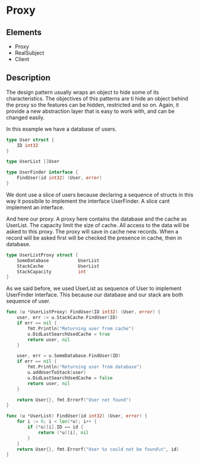 # Proxy

## Elements

 - Proxy
 - RealSubject
 - Client

## Description

The design pattern usually wraps an object to hide some of its characteristics. The objectives of this patterns are ti hide an object behind the proxy so the features can be hidden, restricted and so on. Again, it provide a new abstraction layer that is easy to work with, and can be changed easily.

In this example we have a database of users.

```go
type User struct {
	ID int32
}

type UserList []User

type UserFinder interface {
	FindUser(id int32) (User, error)
}
```

We dont use a slice of users because declaring a sequence of structs in this way it possibile to implement the interface UserFinder. A slice cant implement an interface.

And here our proxy. A proxy here contains the database and the cache as UserList. The capacity limit the size of cache. All access to the data will be asked to this proxy. The proxy will save in cache new records. When a record will be asked first will be checked the presence in cache, then in database.

```go
type UserListProxy struct {
	SomeDatabase           UserList
	StackCache             UserList
	StackCapacity          int
}
```

As we said before, we used UserList as sequence of User to implement UserFinder interface. This because our database and our stack are both sequence of user.

```go
func (u *UserListProxy) FindUser(ID int32) (User, error) {
	user, err := u.StackCache.FindUser(ID)
	if err == nil {
		fmt.Println("Returning user from cache")
		u.DidLastSearchUsedCache = true
		return user, nil
	}

	user, err = u.SomeDatabase.FindUser(ID)
	if err == nil {
		fmt.Println("Returning user from database")
		u.addUserToStack(user)
		u.DidLastSearchUsedCache = false
		return user, nil
	}

	return User{}, fmt.Errorf("User not found")
}

func (u *UserList) FindUser(id int32) (User, error) {
	for i := 0; i < len(*u); i++ {
		if (*u)[i].ID == id {
			return (*u)[i], nil
		}
	}
	return User{}, fmt.Errorf("User %s could not be found\n", id)
}
```
